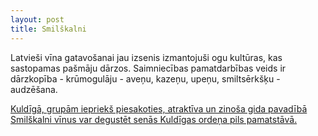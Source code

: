 ```yaml
---
layout: post
title: Smilškalni
---
```

Latvieši vīna gatavošanai jau izsenis izmantojuši ogu kultūras, kas sastopamas pašmāju dārzos.
Saimniecības pamatdarbības veids ir dārzkopība - krūmogulāju - aveņu, kazeņu, upeņu, smiltsērkšķu - audzēšana.

<a href="/par-mums#Baudiet-vinu" title="Tuvāk">Kuldīgā, grupām iepriekš piesakoties, atraktīva un zinoša gida pavadībā Smilškalni vīnus var degustēt senās Kuldīgas ordeņa pils pamatstāvā.</a>

